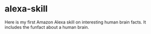 # alexa-skill
Here is my first Amazon Alexa skill on interesting human brain facts. It includes the funfact about a human brain.
